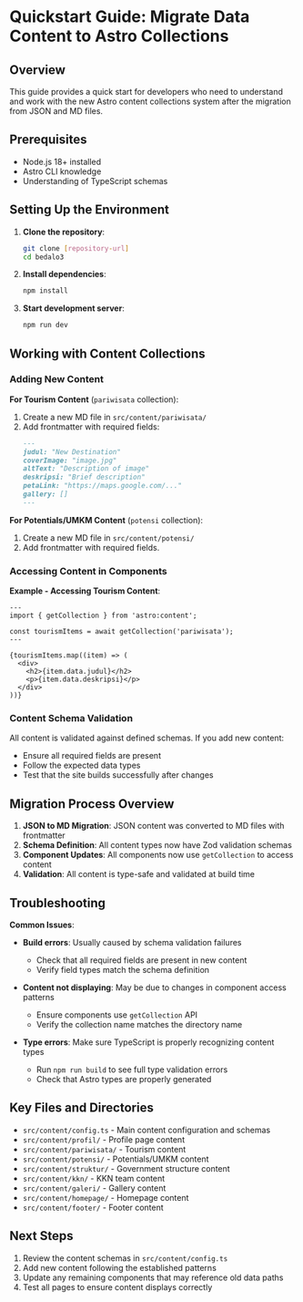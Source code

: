 # Quickstart Guide: Migrate Data Content to Astro Collections

## Overview
This guide provides a quick start for developers who need to understand and work with the new Astro content collections system after the migration from JSON and MD files.

## Prerequisites
- Node.js 18+ installed
- Astro CLI knowledge
- Understanding of TypeScript schemas

## Setting Up the Environment

1. **Clone the repository**:
   ```bash
   git clone [repository-url]
   cd bedalo3
   ```

2. **Install dependencies**:
   ```bash
   npm install
   ```

3. **Start development server**:
   ```bash
   npm run dev
   ```

## Working with Content Collections

### Adding New Content

**For Tourism Content** (`pariwisata` collection):
1. Create a new MD file in `src/content/pariwisata/`
2. Add frontmatter with required fields:
   ```markdown
   ---
   judul: "New Destination"
   coverImage: "image.jpg"
   altText: "Description of image"
   deskripsi: "Brief description"
   petaLink: "https://maps.google.com/..."
   gallery: []
   ---
   ```

**For Potentials/UMKM Content** (`potensi` collection):
1. Create a new MD file in `src/content/potensi/`
2. Add frontmatter with required fields.

### Accessing Content in Components

**Example - Accessing Tourism Content**:
```astro
---
import { getCollection } from 'astro:content';

const tourismItems = await getCollection('pariwisata');
---

{tourismItems.map((item) => (
  <div>
    <h2>{item.data.judul}</h2>
    <p>{item.data.deskripsi}</p>
  </div>
))}
```

### Content Schema Validation

All content is validated against defined schemas. If you add new content:
- Ensure all required fields are present
- Follow the expected data types
- Test that the site builds successfully after changes

## Migration Process Overview

1. **JSON to MD Migration**: JSON content was converted to MD files with frontmatter
2. **Schema Definition**: All content types now have Zod validation schemas
3. **Component Updates**: All components now use `getCollection` to access content
4. **Validation**: All content is type-safe and validated at build time

## Troubleshooting

**Common Issues**:

- **Build errors**: Usually caused by schema validation failures
  - Check that all required fields are present in new content
  - Verify field types match the schema definition

- **Content not displaying**: May be due to changes in component access patterns
  - Ensure components use `getCollection` API
  - Verify the collection name matches the directory name

- **Type errors**: Make sure TypeScript is properly recognizing content types
  - Run `npm run build` to see full type validation errors
  - Check that Astro types are properly generated

## Key Files and Directories

- `src/content/config.ts` - Main content configuration and schemas
- `src/content/profil/` - Profile page content
- `src/content/pariwisata/` - Tourism content
- `src/content/potensi/` - Potentials/UMKM content
- `src/content/struktur/` - Government structure content
- `src/content/kkn/` - KKN team content
- `src/content/galeri/` - Gallery content
- `src/content/homepage/` - Homepage content
- `src/content/footer/` - Footer content

## Next Steps

1. Review the content schemas in `src/content/config.ts`
2. Add new content following the established patterns
3. Update any remaining components that may reference old data paths
4. Test all pages to ensure content displays correctly